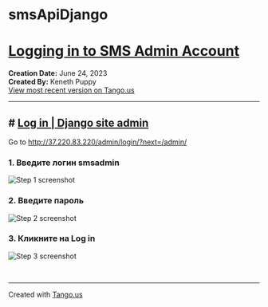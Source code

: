 # smsApiDjango

# [Logging in to SMS Admin Account](https://app.tango.us/app/workflow/5fc5fdaa-51e5-4897-b3e1-f3d7bbdd31f5?utm_source=markdown&utm_medium=markdown&utm_campaign=workflow%20export%20links)

__Creation Date:__ June 24, 2023  
__Created By:__ Keneth Puppy  
[View most recent version on Tango.us](https://app.tango.us/app/workflow/5fc5fdaa-51e5-4897-b3e1-f3d7bbdd31f5?utm_source=markdown&utm_medium=markdown&utm_campaign=workflow%20export%20links)



***




## # [Log in | Django site admin](http://37.220.83.220/admin/login/?next=/admin/)
Go to http://37.220.83.220/admin/login/?next=/admin/


### 1.  Введите логин smsadmin
![Step 1 screenshot](https://images.tango.us/workflows/5fc5fdaa-51e5-4897-b3e1-f3d7bbdd31f5/steps/c41c79b0-a6c1-43da-8ca5-c8b26b82be30/aa20dca0-ead9-4bf9-8040-9881d0fd1555.png?crop=focalpoint&fit=crop&fp-x=0.5000&fp-y=0.3115&fp-z=1.6020&w=1200&border=2%2CF4F2F7&border-radius=8%2C8%2C8%2C8&border-radius-inner=8%2C8%2C8%2C8&blend-align=bottom&blend-mode=normal&blend-x=0&blend-w=1200&blend64=aHR0cHM6Ly9pbWFnZXMudGFuZ28udXMvc3RhdGljL21hZGUtd2l0aC10YW5nby13YXRlcm1hcmstdjIucG5n&mark-x=288&mark-y=352&m64=aHR0cHM6Ly9pbWFnZXMudGFuZ28udXMvc3RhdGljL2JsYW5rLnBuZz9tYXNrPWNvcm5lcnMmYm9yZGVyPTYlMkNGRjc0NDImdz02MjMmaD03NSZmaXQ9Y3JvcCZjb3JuZXItcmFkaXVzPTEw)


### 2. Введите пароль
![Step 2 screenshot](https://images.tango.us/workflows/5fc5fdaa-51e5-4897-b3e1-f3d7bbdd31f5/steps/8f25ad43-3fd1-4c1a-a354-ffb06ae43100/f1dc8719-3eb4-4c48-ad8a-7690129f78ad.png?crop=focalpoint&fit=crop&fp-x=0.5000&fp-y=0.4124&fp-z=1.6020&w=1200&border=2%2CF4F2F7&border-radius=8%2C8%2C8%2C8&border-radius-inner=8%2C8%2C8%2C8&blend-align=bottom&blend-mode=normal&blend-x=0&blend-w=1200&blend64=aHR0cHM6Ly9pbWFnZXMudGFuZ28udXMvc3RhdGljL21hZGUtd2l0aC10YW5nby13YXRlcm1hcmstdjIucG5n&mark-x=288&mark-y=353&m64=aHR0cHM6Ly9pbWFnZXMudGFuZ28udXMvc3RhdGljL2JsYW5rLnBuZz9tYXNrPWNvcm5lcnMmYm9yZGVyPTYlMkNGRjc0NDImdz02MjMmaD03NSZmaXQ9Y3JvcCZjb3JuZXItcmFkaXVzPTEw)


### 3. Кликните на Log in
![Step 3 screenshot](https://images.tango.us/workflows/5fc5fdaa-51e5-4897-b3e1-f3d7bbdd31f5/steps/1434f2da-8308-4ec2-b35e-ce53124a785f/15889b6a-274e-4e95-9821-5895a0652a2c.png?crop=focalpoint&fit=crop&fp-x=0.4996&fp-y=0.4933&fp-z=2.7355&w=1200&border=2%2CF4F2F7&border-radius=8%2C8%2C8%2C8&border-radius-inner=8%2C8%2C8%2C8&blend-align=bottom&blend-mode=normal&blend-x=0&blend-w=1200&blend64=aHR0cHM6Ly9pbWFnZXMudGFuZ28udXMvc3RhdGljL21hZGUtd2l0aC10YW5nby13YXRlcm1hcmstdjIucG5n&mark-x=492&mark-y=321&m64=aHR0cHM6Ly9pbWFnZXMudGFuZ28udXMvc3RhdGljL2JsYW5rLnBuZz9tYXNrPWNvcm5lcnMmYm9yZGVyPTYlMkNGRjc0NDImdz0yMTUmaD0xMzcmZml0PWNyb3AmY29ybmVyLXJhZGl1cz0xMA%3D%3D)

<br/>

***
Created with [Tango.us](https://tango.us?utm_source=markdown&utm_medium=markdown&utm_campaign=workflow%20export%20links)

